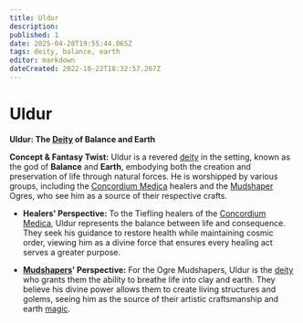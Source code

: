 ```yaml
---
title: Uldur
description: 
published: 1
date: 2025-04-28T19:55:44.065Z
tags: deity, balance, earth
editor: markdown
dateCreated: 2022-10-22T18:32:57.267Z
---
```


# Uldur
**Uldur: The [Deity](/structure/mechanic/deity.md) of Balance and Earth**

**Concept & Fantasy Twist:**
Uldur is a revered [deity](/structure/mechanic/deity.md) in the setting, known as the god of **Balance** and **Earth**, embodying both the creation and preservation of life through natural forces. He is worshipped by various groups, including the [Concordium Medica](/structure/society/profession/concordium-medica.md) healers and the [Mudshaper](/structure/society/profession/mudshaper.md) Ogres, who see him as a source of their respective crafts.

- **Healers' Perspective:** To the Tiefling healers of the [Concordium Medica](/structure/society/profession/concordium-medica.md), Uldur represents the balance between life and consequence. They seek his guidance to restore health while maintaining cosmic order, viewing him as a divine force that ensures every healing act serves a greater purpose.

- **[Mudshapers](/structure/society/profession/mudshaper.md)' Perspective:** For the Ogre Mudshapers, Uldur is the [deity](/structure/mechanic/deity.md) who grants them the ability to breathe life into clay and earth. They believe his divine power allows them to create living structures and golems, seeing him as the source of their artistic craftsmanship and earth [magic](/structure/mechanic/magic.md).
